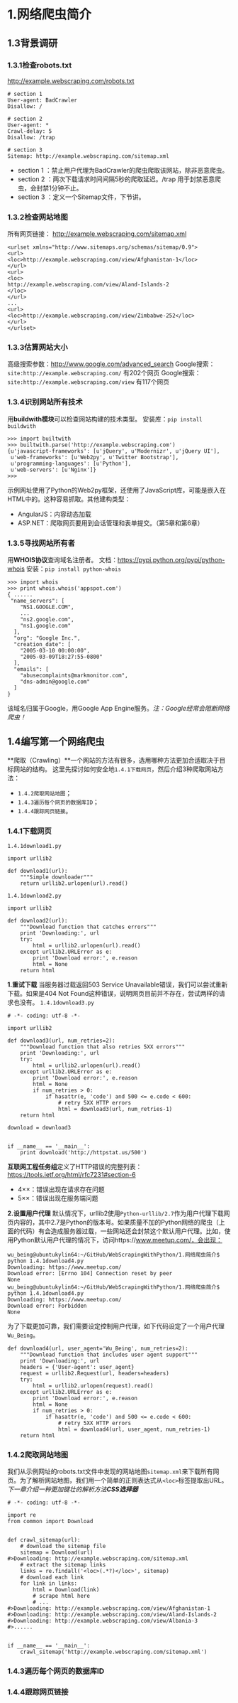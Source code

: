 # 1.网络爬虫简介
## 1.3背景调研
### 1.3.1检查robots.txt
http://example.webscraping.com/robots.txt
```
# section 1
User-agent: BadCrawler
Disallow: /

# section 2
User-agent: *
Crawl-delay: 5
Disallow: /trap 

# section 3
Sitemap: http://example.webscraping.com/sitemap.xml
```
- section 1 ：禁止用户代理为BadCrawler的爬虫爬取该网站，除非恶意爬虫。
- section 2 ：两次下载请求时间间隔5秒的爬取延迟。/trap 用于封禁恶意爬虫，会封禁1分钟不止。
- section 3 ：定义一个Sitemap文件，下节讲。

### 1.3.2检查网站地图
所有网页链接： http://example.webscraping.com/sitemap.xml
```
<urlset xmlns="http://www.sitemaps.org/schemas/sitemap/0.9">
<url>
<loc>http://example.webscraping.com/view/Afghanistan-1</loc>
</url>
<url>
<loc>
http://example.webscraping.com/view/Aland-Islands-2
</loc>
</url>
...
<url>
<loc>http://example.webscraping.com/view/Zimbabwe-252</loc>
</url>
</urlset>
```
### 1.3.3估算网站大小
高级搜索参数：http://www.google.com/advanced_search 
Google搜索：`site:http://example.webscraping.com/` 有202个网页 
Google搜索：`site:http://example.webscraping.com/view` 有117个网页 
### 1.3.4识别网站所有技术
用**buildwith模块**可以检查网站构建的技术类型。
安装库：`pip install buildwith`
```
>>> import builtwith
>>> builtwith.parse('http://example.webscraping.com')
{u'javascript-frameworks': [u'jQuery', u'Modernizr', u'jQuery UI'],
 u'web-frameworks': [u'Web2py', u'Twitter Bootstrap'],
 u'programming-languages': [u'Python'],
 u'web-servers': [u'Nginx']}
>>> 
```
示例网址使用了Python的Web2py框架，还使用了JavaScript库，可能是嵌入在HTML中的。这种容易抓取。其他建构类型：
- AngularJS：内容动态加载
- ASP.NET：爬取网页要用到会话管理和表单提交。（第5章和第6章） 

### 1.3.5寻找网站所有者
用**WHOIS协议**查询域名注册者。 
文档：https://pypi.python.org/pypi/python-whois 
安装：`pip install python-whois` 
``` 
>>> import whois
>>> print whois.whois('appspot.com')
{ ......
 "name_servers": [
    "NS1.GOOGLE.COM", 
    ...
    "ns2.google.com", 
    "ns1.google.com"
  ], 
  "org": "Google Inc.", 
  "creation_date": [
    "2005-03-10 00:00:00", 
    "2005-03-09T18:27:55-0800"
  ], 
  "emails": [
    "abusecomplaints@markmonitor.com", 
    "dns-admin@google.com"
  ]
}
```
该域名归属于Google，用Google App Engine服务。*注：Google经常会阻断网络爬虫！*
## 1.4编写第一个网络爬虫
**爬取（Crawling）**一个网站的方法有很多，选用哪种方法更加合适取决于目标网站的结构。
这里先探讨如何安全地`1.4.1下载网页`，然后介绍3种爬取网站方法：
- `1.4.2爬取网站地图`；
- `1.4.3遍历每个网页的数据库ID`；
- `1.4.4跟踪网页链接`。

### 1.4.1下载网页
`1.4.1download1.py`
```
import urllib2

def download1(url):
    """Simple downloader"""
    return urllib2.urlopen(url).read()
```

`1.4.1download2.py`
```
import urllib2

def download2(url):
    """Download function that catches errors"""
    print 'Downloading:', url
    try:
        html = urllib2.urlopen(url).read()
    except urllib2.URLError as e:
        print 'Download error:', e.reason
        html = None
    return html
```
**1.重试下载**
当服务器过载返回503 Service Unavailable错误，我们可以尝试重新下载。如果是404 Not Found这种错误，说明网页目前并不存在，尝试两样的请求也没有。
`1.4.1download3.py`
```
# -*- coding: utf-8 -*-

import urllib2

def download3(url, num_retries=2):
    """Download function that also retries 5XX errors"""
    print 'Downloading:', url
    try:
        html = urllib2.urlopen(url).read()
    except urllib2.URLError as e:
        print 'Download error:', e.reason
        html = None
        if num_retries > 0:
            if hasattr(e, 'code') and 500 <= e.code < 600:
                # retry 5XX HTTP errors
                html = download3(url, num_retries-1)
    return html

download = download3


if __name__ == '__main__':
    print download('http://httpstat.us/500')
```
**互联网工程任务组**定义了HTTP错误的完整列表：https://tools.ietf.org/html/rfc7231#section-6
- 4××：错误出现在请求存在问题 
- 5××：错误出现在服务端问题

**2.设置用户代理**
默认情况下，urllib2使用`Python-urllib/2.7`作为用户代理下载网页内容的，其中2.7是Python的版本号。如果质量不加的Python网络的爬虫（上面的代码）有会造成服务器过载，一些网站还会封禁这个默认用户代理。比如，使用Python默认用户代理的情况下，访问https://www.meetup.com/，会出现：
```
wu_being@ubuntukylin64:~/GitHub/WebScrapingWithPython/1.网络爬虫简介$ python 1.4.1download4.py 
Downloading: https://www.meetup.com/
Download error: [Errno 104] Connection reset by peer
None
wu_being@ubuntukylin64:~/GitHub/WebScrapingWithPython/1.网络爬虫简介$ python 1.4.1download4.py 
Downloading: https://www.meetup.com/
Download error: Forbidden
None

```
为了下载更加可靠，我们需要设定控制用户代理，如下代码设定了一个用户代理`Wu_Being`。
```
def download4(url, user_agent='Wu_Being', num_retries=2):
    """Download function that includes user agent support"""
    print 'Downloading:', url
    headers = {'User-agent': user_agent}
    request = urllib2.Request(url, headers=headers)
    try:
        html = urllib2.urlopen(request).read()
    except urllib2.URLError as e:
        print 'Download error:', e.reason
        html = None
        if num_retries > 0:
            if hasattr(e, 'code') and 500 <= e.code < 600:
                # retry 5XX HTTP errors
                html = download4(url, user_agent, num_retries-1)
    return html

```
### 1.4.2爬取网站地图
我们从示例网址的robots.txt文件中发现的网站地图`sitemap.xml`来下载所有网页。为了解析网站地图，我们用一个简单的正则表达式从`<loc>`标签提取出URL。*下一章介绍一种更加键壮的解析方法**CSS选择器***
```
# -*- coding: utf-8 -*-

import re
from common import Download


def crawl_sitemap(url):
    # download the sitemap file
    sitemap = Download(url)
#>Downloading: http://example.webscraping.com/sitemap.xml
    # extract the sitemap links
    links = re.findall('<loc>(.*?)</loc>', sitemap)
    # download each link
    for link in links:
        html = Download(link)
        # scrape html here
        # ...
#>Downloading: http://example.webscraping.com/view/Afghanistan-1
#>Downloading: http://example.webscraping.com/view/Aland-Islands-2
#>Downloading: http://example.webscraping.com/view/Albania-3
#>......


if __name__ == '__main__':
    crawl_sitemap('http://example.webscraping.com/sitemap.xml')
```
### 1.4.3遍历每个网页的数据库ID

### 1.4.4跟踪网页链接
